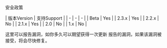 ﻿安全政策


| 版本Version | 支持Support |
| - | - | - |
| Beta | Yes |
| 2.3.x | Yes |
| 2.2.x | No |
| 2.1.x | Yes |
| 2.0 | No |
| 1.x | No |

这里可以报告漏洞，如你多久可以期望获得一次更新
报告的漏洞，如果该漏洞被接受，将会尽快修复。
